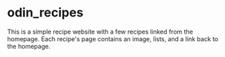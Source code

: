 # odin_recipes

This is a simple recipe website with a few recipes linked from the homepage. Each recipe's page contains an image, lists, and a link back to the homepage.